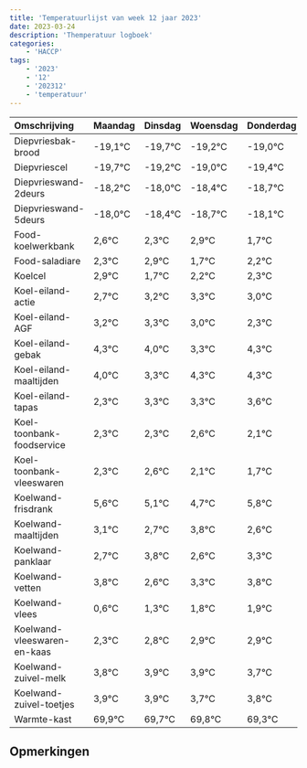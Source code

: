```yaml
---
title: 'Temperatuurlijst van week 12 jaar 2023'
date: 2023-03-24
description: 'Themperatuur logboek'
categories:
    - 'HACCP'
tags:
    - '2023'
    - '12'
    - '202312'
    - 'temperatuur'
---
```

|Omschrijving|Maandag|Dinsdag|Woensdag|Donderdag|Vrijdag|Zaterdag|Zondag|
|:---|:---|:---|:---|:---|:---|:---|:---|
|Diepvriesbak-brood|-19,1°C|-19,7°C|-19,2°C|-19,0°C|-19,4°C| | |
|Diepvriescel|-19,7°C|-19,2°C|-19,0°C|-19,4°C|-19,7°C| | |
|Diepvrieswand-2deurs|-18,2°C|-18,0°C|-18,4°C|-18,7°C|-18,1°C| | |
|Diepvrieswand-5deurs|-18,0°C|-18,4°C|-18,7°C|-18,1°C|-19,3°C| | |
|Food-koelwerkbank|2,6°C|2,3°C|2,9°C|1,7°C|2,2°C| | |
|Food-saladiare|2,3°C|2,9°C|1,7°C|2,2°C|2,3°C| | |
|Koelcel|2,9°C|1,7°C|2,2°C|2,3°C|2,0°C| | |
|Koel-eiland-actie|2,7°C|3,2°C|3,3°C|3,0°C|2,3°C| | |
|Koel-eiland-AGF|3,2°C|3,3°C|3,0°C|2,3°C|3,3°C| | |
|Koel-eiland-gebak|4,3°C|4,0°C|3,3°C|4,3°C|4,3°C| | |
|Koel-eiland-maaltijden|4,0°C|3,3°C|4,3°C|4,3°C|4,6°C| | |
|Koel-eiland-tapas|2,3°C|3,3°C|3,3°C|3,6°C|3,1°C| | |
|Koel-toonbank-foodservice|2,3°C|2,3°C|2,6°C|2,1°C|1,7°C| | |
|Koel-toonbank-vleeswaren|2,3°C|2,6°C|2,1°C|1,7°C|2,8°C| | |
|Koelwand-frisdrank|5,6°C|5,1°C|4,7°C|5,8°C|4,6°C| | |
|Koelwand-maaltijden|3,1°C|2,7°C|3,8°C|2,6°C|3,3°C| | |
|Koelwand-panklaar|2,7°C|3,8°C|2,6°C|3,3°C|3,8°C| | |
|Koelwand-vetten|3,8°C|2,6°C|3,3°C|3,8°C|3,9°C| | |
|Koelwand-vlees|0,6°C|1,3°C|1,8°C|1,9°C|1,9°C| | |
|Koelwand-vleeswaren-en-kaas|2,3°C|2,8°C|2,9°C|2,9°C|2,7°C| | |
|Koelwand-zuivel-melk|3,8°C|3,9°C|3,9°C|3,7°C|3,8°C| | |
|Koelwand-zuivel-toetjes|3,9°C|3,9°C|3,7°C|3,8°C|3,3°C| | |
|Warmte-kast|69,9°C|69,7°C|69,8°C|69,3°C|68,6°C| | |

## Opmerkingen


